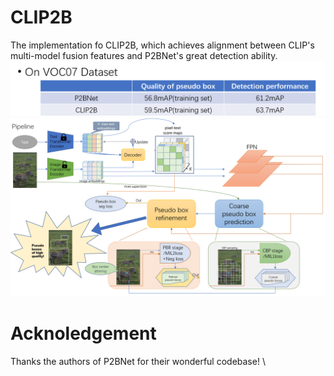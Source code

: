 # CLIP2B
The implementation fo CLIP2B, which achieves alignment between CLIP's multi-model fusion features and P2BNet's great detection ability.
![image](https://github.com/Colezwhy/CLIP2B/blob/main/RES.png)
![image](https://github.com/Colezwhy/CLIP2B/blob/main/ppl.png)

# Acknoledgement
Thanks the authors of P2BNet for their wonderful codebase! \
